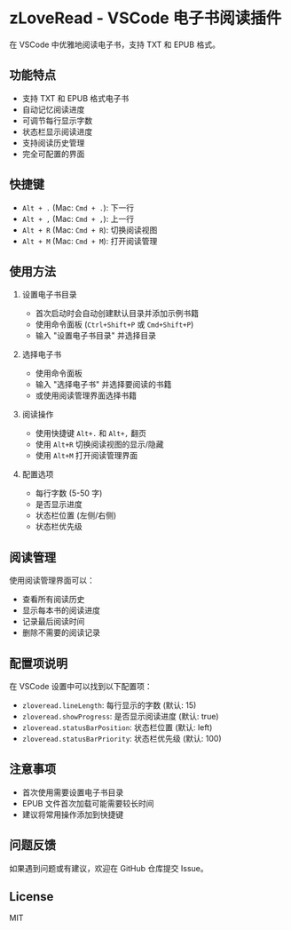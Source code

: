 # zLoveRead - VSCode 电子书阅读插件

在 VSCode 中优雅地阅读电子书，支持 TXT 和 EPUB 格式。

## 功能特点

- 支持 TXT 和 EPUB 格式电子书
- 自动记忆阅读进度
- 可调节每行显示字数
- 状态栏显示阅读进度
- 支持阅读历史管理
- 完全可配置的界面

## 快捷键

- `Alt + .` (Mac: `Cmd + .`): 下一行
- `Alt + ,` (Mac: `Cmd + ,`): 上一行
- `Alt + R` (Mac: `Cmd + R`): 切换阅读视图
- `Alt + M` (Mac: `Cmd + M`): 打开阅读管理

## 使用方法

1. 设置电子书目录
   - 首次启动时会自动创建默认目录并添加示例书籍
   - 使用命令面板 (`Ctrl+Shift+P` 或 `Cmd+Shift+P`)
   - 输入 "设置电子书目录" 并选择目录

2. 选择电子书
   - 使用命令面板
   - 输入 "选择电子书" 并选择要阅读的书籍
   - 或使用阅读管理界面选择书籍

3. 阅读操作
   - 使用快捷键 `Alt+.` 和 `Alt+,` 翻页
   - 使用 `Alt+R` 切换阅读视图的显示/隐藏
   - 使用 `Alt+M` 打开阅读管理界面

4. 配置选项
   - 每行字数 (5-50 字)
   - 是否显示进度
   - 状态栏位置 (左侧/右侧)
   - 状态栏优先级

## 阅读管理

使用阅读管理界面可以：
- 查看所有阅读历史
- 显示每本书的阅读进度
- 记录最后阅读时间
- 删除不需要的阅读记录

## 配置项说明

在 VSCode 设置中可以找到以下配置项：

- `zloveread.lineLength`: 每行显示的字数 (默认: 15)
- `zloveread.showProgress`: 是否显示阅读进度 (默认: true)
- `zloveread.statusBarPosition`: 状态栏位置 (默认: left)
- `zloveread.statusBarPriority`: 状态栏优先级 (默认: 100)

## 注意事项

- 首次使用需要设置电子书目录
- EPUB 文件首次加载可能需要较长时间
- 建议将常用操作添加到快捷键

## 问题反馈

如果遇到问题或有建议，欢迎在 GitHub 仓库提交 Issue。

## License

MIT
